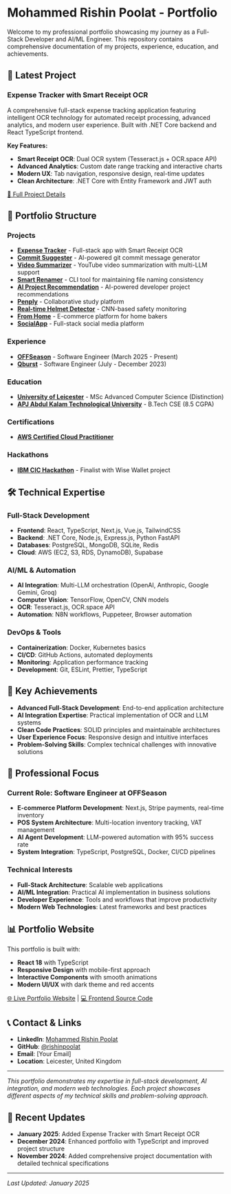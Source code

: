 # Mohammed Rishin Poolat - Portfolio

Welcome to my professional portfolio showcasing my journey as a Full-Stack Developer and AI/ML Engineer. This repository contains comprehensive documentation of my projects, experience, education, and achievements.

## 🚀 Latest Project

### **Expense Tracker with Smart Receipt OCR**
A comprehensive full-stack expense tracking application featuring intelligent OCR technology for automated receipt processing, advanced analytics, and modern user experience. Built with .NET Core backend and React TypeScript frontend.

**Key Features:**
- **Smart Receipt OCR**: Dual OCR system (Tesseract.js + OCR.space API)
- **Advanced Analytics**: Custom date range tracking and interactive charts
- **Modern UX**: Tab navigation, responsive design, real-time updates
- **Clean Architecture**: .NET Core with Entity Framework and JWT auth

[📄 Full Project Details](./projects/expense-tracker.md)

## 📁 Portfolio Structure

### Projects
- [**Expense Tracker**](./projects/expense-tracker.md) - Full-stack app with Smart Receipt OCR
- [**Commit Suggester**](./projects/commit-suggester.md) - AI-powered git commit message generator
- [**Video Summarizer**](./projects/video-summarizer.md) - YouTube video summarization with multi-LLM support
- [**Smart Renamer**](./projects/renamer.md) - CLI tool for maintaining file naming consistency
- [**AI Project Recommendation**](./projects/idea-solution.md) - AI-powered developer project recommendations
- [**Penply**](./projects/penply.md) - Collaborative study platform
- [**Real-time Helmet Detector**](./projects/realtime-helmet-detector.md) - CNN-based safety monitoring
- [**From Home**](./projects/from-home.md) - E-commerce platform for home bakers
- [**SocialApp**](./projects/socialapp.md) - Full-stack social media platform

### Experience
- [**OFFSeason**](./experience/offseason.md) - Software Engineer (March 2025 - Present)
- [**Qburst**](./experience/qburst.md) - Software Engineer (July - December 2023)

### Education
- [**University of Leicester**](./education/masters.md) - MSc Advanced Computer Science (Distinction)
- [**APJ Abdul Kalam Technological University**](./education/bachelors.md) - B.Tech CSE (8.5 CGPA)

### Certifications
- [**AWS Certified Cloud Practitioner**](./certification/aws-cloud-practitioner.md)

### Hackathons
- [**IBM CIC Hackathon**](./hackathon/ibm.md) - Finalist with Wise Wallet project

## 🛠️ Technical Expertise

### Full-Stack Development
- **Frontend**: React, TypeScript, Next.js, Vue.js, TailwindCSS
- **Backend**: .NET Core, Node.js, Express.js, Python FastAPI
- **Databases**: PostgreSQL, MongoDB, SQLite, Redis
- **Cloud**: AWS (EC2, S3, RDS, DynamoDB), Supabase

### AI/ML & Automation
- **AI Integration**: Multi-LLM orchestration (OpenAI, Anthropic, Google Gemini, Groq)
- **Computer Vision**: TensorFlow, OpenCV, CNN models
- **OCR**: Tesseract.js, OCR.space API
- **Automation**: N8N workflows, Puppeteer, Browser automation

### DevOps & Tools
- **Containerization**: Docker, Kubernetes basics
- **CI/CD**: GitHub Actions, automated deployments
- **Monitoring**: Application performance tracking
- **Development**: Git, ESLint, Prettier, TypeScript

## 🌟 Key Achievements

- **Advanced Full-Stack Development**: End-to-end application architecture
- **AI Integration Expertise**: Practical implementation of OCR and LLM systems
- **Clean Code Practices**: SOLID principles and maintainable architectures
- **User Experience Focus**: Responsive design and intuitive interfaces
- **Problem-Solving Skills**: Complex technical challenges with innovative solutions

## 🎯 Professional Focus

### Current Role: Software Engineer at OFFSeason
- **E-commerce Platform Development**: Next.js, Stripe payments, real-time inventory
- **POS System Architecture**: Multi-location inventory tracking, VAT management
- **AI Agent Development**: LLM-powered automation with 95% success rate
- **System Integration**: TypeScript, PostgreSQL, Docker, CI/CD pipelines

### Technical Interests
- **Full-Stack Architecture**: Scalable web applications
- **AI/ML Integration**: Practical AI implementation in business solutions
- **Developer Experience**: Tools and workflows that improve productivity
- **Modern Web Technologies**: Latest frameworks and best practices

## 📊 Portfolio Website

This portfolio is built with:
- **React 18** with TypeScript
- **Responsive Design** with mobile-first approach
- **Interactive Components** with smooth animations
- **Modern UI/UX** with dark theme and red accents

[🌐 Live Portfolio Website](#) | [💻 Frontend Source Code](./frontend/)

## 📞 Contact & Links

- **LinkedIn**: [Mohammed Rishin Poolat](https://linkedin.com/in/rishinpoolat)
- **GitHub**: [@rishinpoolat](https://github.com/rishinpoolat)
- **Email**: [Your Email]
- **Location**: Leicester, United Kingdom

---

*This portfolio demonstrates my expertise in full-stack development, AI integration, and modern web technologies. Each project showcases different aspects of my technical skills and problem-solving approach.*

## 🔄 Recent Updates

- **January 2025**: Added Expense Tracker with Smart Receipt OCR
- **December 2024**: Enhanced portfolio with TypeScript and improved project structure
- **November 2024**: Added comprehensive project documentation with detailed technical specifications

---

*Last Updated: January 2025*